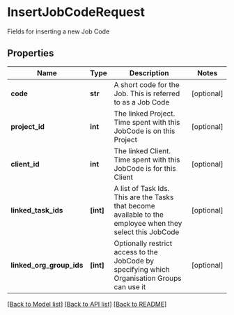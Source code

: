 # InsertJobCodeRequest

Fields for inserting a new Job Code
## Properties
Name | Type | Description | Notes
------------ | ------------- | ------------- | -------------
**code** | **str** | A short code for the Job.  This is referred to as a Job Code | [optional] 
**project_id** | **int** | The linked Project.  Time spent with this JobCode is on this Project | [optional] 
**client_id** | **int** | The linked Client.  Time spent with this JobCode is for this Client | [optional] 
**linked_task_ids** | **[int]** | A list of Task Ids.  This are the Tasks that become available to the employee when they select this JobCode | [optional] 
**linked_org_group_ids** | **[int]** | Optionally restrict access to the JobCode by specifying which Organisation Groups can use it | [optional] 

[[Back to Model list]](../README.md#documentation-for-models) [[Back to API list]](../README.md#documentation-for-api-endpoints) [[Back to README]](../README.md)


